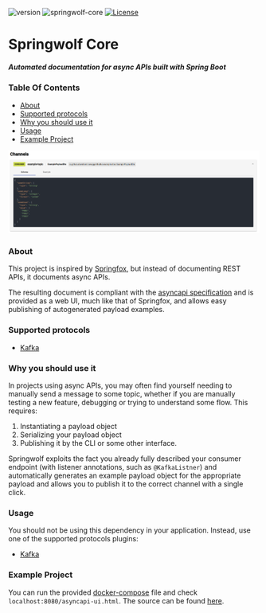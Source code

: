 ![version](https://img.shields.io/github/v/release/stavshamir/springwolf)
![springwolf-core](https://github.com/stavshamir/springwolf/workflows/springwolf-core/badge.svg)
[![License](https://img.shields.io/badge/License-Apache%202.0-blue.svg)](https://opensource.org/licenses/Apache-2.0)

# Springwolf Core
##### Automated documentation for async APIs built with Spring Boot

### Table Of Contents
- [About](#about)
- [Supported protocols](#supported-protocols)
- [Why you should use it](#why-you-should-use-it)
- [Usage](#usage)
- [Example Project](#example-project)

![](screenshot.png)

### About
This project is inspired by [Springfox](https://github.com/springfox/springfox), but instead of documenting REST APIs,
it documents async APIs. 

The resulting document is compliant with the [asyncapi specification](https://www.asyncapi.com/) and is provided as a 
web UI, much like that of Springfox, and allows easy publishing of autogenerated payload examples.

### Supported protocols
- [Kafka](https://github.com/springwolf/springwolf-kafka)

### Why you should use it
In projects using async APIs, you may often find yourself needing to manually send a message to some topic, whether if you
are manually testing a new feature, debugging or trying to understand some flow. This requires:
1. Instantiating a payload object
2. Serializing your payload object 
3. Publishing it by the CLI or some other interface. 

Springwolf exploits the fact you already fully described your consumer endpoint (with listener annotations, such as 
```@KafkaListner```) and automatically generates an example payload object for the appropriate payload and allows you 
to publish it to the correct channel with a single click.

### Usage
You should not be using this dependency in your application. Instead, use one of the supported protocols plugins:
- [Kafka](https://github.com/springwolf/springwolf-kafka)


### Example Project
You can run the provided [docker-compose](./docker-compose.yml) file and check `localhost:8080/asyncapi-ui.html`.
The source can be found [here](https://github.com/springwolf/springwolf-kafka/tree/master/springwolf-kafka-example).

